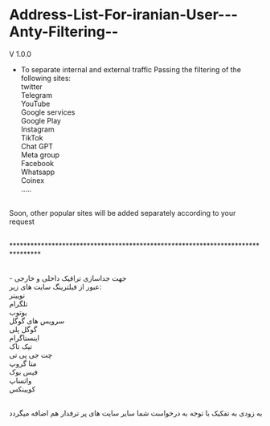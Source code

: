 # Address-List-For-iranian-User---Anty-Filtering--

V 1.0.0

- To separate internal and external traffic
Passing the filtering of the following sites:
</br>twitter
</br>Telegram
</br>YouTube
</br>Google services
</br>Google Play
</br>Instagram
</br>TikTok
</br>Chat GPT
</br>Meta group
</br>Facebook
</br>Whatsapp
</br>Coinex
</br>.....

</br>Soon, other popular sites will be added separately according to your request


</br>********************************************************************************</br>

</br>- جهت جداسازی ترافیک داخلی و خارجی 
</br>عبور از فیلترینگ سایت های زیر:
</br>توییتر 
</br>تلگرام
</br>یوتوب
</br>سرویس های گوگل
</br>گوگل پلی
</br>اینستاگرام
</br>تیک تاک
</br>چت جی پی تی
</br>متا گروپ 
</br>فیس بوک
</br>واتساپ
</br>کویینکس

</br>به زودی به تفکیک با توجه به درخواست شما سایر سایت های پر ترفدار هم اضافه میگردد</br>
